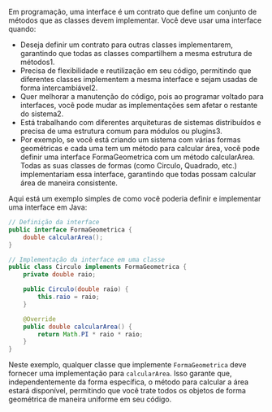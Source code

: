 Em programação, uma interface é um contrato que define um conjunto de métodos que as classes devem implementar. Você deve usar uma interface quando:

- Deseja definir um contrato para outras classes implementarem, garantindo que todas as classes compartilhem a mesma estrutura de métodos1.
- Precisa de flexibilidade e reutilização em seu código, permitindo que diferentes classes implementem a mesma interface e sejam usadas de forma intercambiável2.
- Quer melhorar a manutenção do código, pois ao programar voltado para interfaces, você pode mudar as implementações sem afetar o restante do sistema2.
- Está trabalhando com diferentes arquiteturas de sistemas distribuídos e precisa de uma estrutura comum para módulos ou plugins3.
- Por exemplo, se você está criando um sistema com várias formas geométricas e cada uma tem um método para calcular área, você pode definir uma interface FormaGeometrica com um método calcularArea. Todas as suas classes de formas (como Circulo, Quadrado, etc.) implementariam essa interface, garantindo que todas possam calcular área de maneira consistente.

Aqui está um exemplo simples de como você poderia definir e implementar uma interface em Java:

```java
// Definição da interface
public interface FormaGeometrica {
    double calcularArea();
}

// Implementação da interface em uma classe
public class Circulo implements FormaGeometrica {
    private double raio;

    public Circulo(double raio) {
        this.raio = raio;
    }

    @Override
    public double calcularArea() {
        return Math.PI * raio * raio;
    }
}

```
Neste exemplo, qualquer classe que implemente ```FormaGeometrica``` deve fornecer uma implementação para ```calcularArea```. Isso garante que, independentemente da forma específica, o método para calcular a área estará disponível, permitindo que você trate todos os objetos de forma geométrica de maneira uniforme em seu código.
